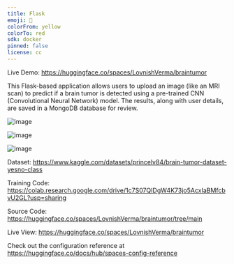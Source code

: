 ```yaml
---
title: Flask
emoji: 🚀
colorFrom: yellow
colorTo: red
sdk: docker
pinned: false
license: cc
---
```


Live Demo: https://huggingface.co/spaces/LovnishVerma/braintumor

This Flask-based application allows users to upload an image (like an MRI scan) to predict if a brain tumor is detected using a pre-trained CNN (Convolutional Neural Network) model. The results, along with user details, are saved in a MongoDB database for review.

![image](https://github.com/user-attachments/assets/5f7797f6-403b-4baa-aa16-062b2a94e96f)



![image](https://github.com/user-attachments/assets/fbbbeef7-c27f-42e3-8061-c059ea24751e)


![image](https://github.com/user-attachments/assets/4a074771-8e52-42aa-9163-5d851c0263d5)


Dataset:  https://www.kaggle.com/datasets/princelv84/brain-tumor-dataset-yesno-class

Training Code: https://colab.research.google.com/drive/1c7S07QIDgW4K73jo5AcxIaBMfcbvU2GL?usp=sharing

Source Code: https://huggingface.co/spaces/LovnishVerma/braintumor/tree/main

Live View: https://huggingface.co/spaces/LovnishVerma/braintumor

Check out the configuration reference at https://huggingface.co/docs/hub/spaces-config-reference
